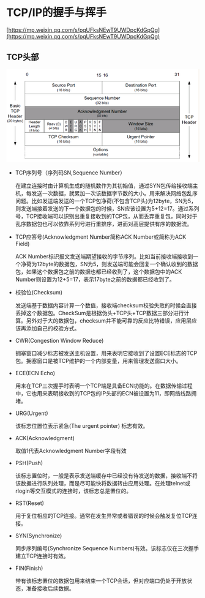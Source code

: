# TCP/IP的握手与挥手 #

[https://mp.weixin.qq.com/s/pqUFksNEwT9UWDpcKdGpQg](https://mp.weixin.qq.com/s/pqUFksNEwT9UWDpcKdGpQg)

## TCP头部 ##

![](img/TCP_Header.PNG)

- TCP序列号（序列码SN,Sequence Number）

	在建立连接时由计算机生成的随机数作为其初始值，通过SYN包传给接收端主机，每发送一次数据，就累加一次该数据字节数的大小。用来解决网络包乱序问题。比如发送端发送的一个TCP包净荷(不包含TCP头)为12byte，SN为5，则发送端接着发送的下一个数据包的时候，SN应该设置为5+12=17。通过系列号，TCP接收端可以识别出重复接收到的TCP包，从而丢弃重复包，同时对于乱序数据包也可以依靠系列号进行重排序，进而对高层提供有序的数据流。

- TCP应答号(Acknowledgment Number简称ACK Number或简称为ACK Field)

	ACK Number标识报文发送端期望接收的字节序列。比如当前接收端接收到一个净荷为12byte的数据包，SN为5，则发送端可能会回复一个确认收到的数据包，如果这个数据包之前的数据也都已经收到了，这个数据包中的ACK Number则设置为12+5=17，表示17byte之前的数据都已经收到了。

- 校验位(Checksum)
 
	发送端基于数据内容计算一个数值，接收端checksum校验失败的时候会直接丢掉这个数据包。CheckSum是根据伪头+TCP头+TCP数据三部分进行计算。另外对于大的数据包，checksum并不能可靠的反应比特错误，应用层应该再添加自己的校验方式。

- CWR(Congestion Window Reduce)

	拥塞窗口减少标志被发送主机设置，用来表明它接收到了设置ECE标志的TCP包。拥塞窗口是被TCP维护的一个内部变量，用来管理发送窗口大小。

- ECE(ECN Echo)

	用来在TCP三次握手时表明一个TCP端是具备ECN功能的。在数据传输过程中，它也用来表明接收到的TCP包的IP头部的ECN被设置为11，即网络线路拥堵。

- URG(Urgent)

	该标志位置位表示紧急(The urgent pointer) 标志有效。

- ACK(Acknowledgment)

	取值1代表Acknowledgment Number字段有效

- PSH(Push)

	该标志置位时，一般是表示发送端缓存中已经没有待发送的数据，接收端不将该数据进行队列处理，而是尽可能快将数据转由应用处理。在处理telnet或rlogin等交互模式的连接时，该标志总是置位的。

- RST(Reset)

	用于复位相应的TCP连接。通常在发生异常或者错误的时候会触发复位TCP连接。

- SYN(Synchronize)

	同步序列编号(Synchronize Sequence Numbers)有效。该标志仅在三次握手建立TCP连接时有效。

- FIN(Finish)
 
	带有该标志置位的数据包用来结束一个TCP会话，但对应端口仍处于开放状态，准备接收后续数据。